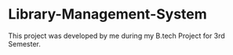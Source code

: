 # Library-Management-System
This project was developed by me during my B.tech Project for 3rd Semester.
